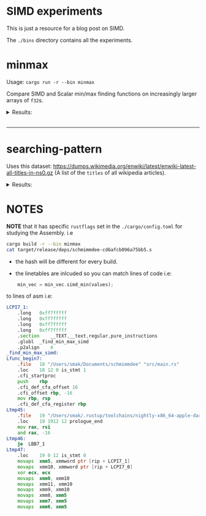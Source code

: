 # SIMD experiments

This is just a resource for a blog post on SIMD.

The `./bins` directory contains all the experiments.

# minmax

Usage: `cargo run -r --bin minmax`

Compare SIMD and Scalar min/max finding functions on increasingly larger arrays of `f32`s.

<details><summary>Results:</summary>

> i7-4960HQ

|     Elements |          Scalar |            SIMD |    Speedup |
|--------------|-----------------|-----------------|------------|
|          1e3 |          2.57μs |        519.18ns |      4.96x |
|          1e4 |         21.50μs |          4.37μs |      4.92x |
|          1e5 |        224.34μs |         47.69μs |      4.70x |
|          1e6 |          2.13ms |        447.59μs |      4.76x |
|          1e7 |         21.38ms |          4.73ms |      4.51x |
|          1e8 |        213.87ms |         51.53ms |      4.15x |


<br>

> Ryzen 5950x

|     Elements |          Scalar |            SIMD |    Speedup |
|--------------|-----------------|-----------------|------------|
|          1e3 |        937.00ns |        182.00ns |      5.15x |
|          1e4 |          9.34μs |          1.60μs |      5.84x |
|          1e5 |         88.22μs |         15.29μs |      5.77x |
|          1e6 |        905.53μs |        156.50μs |      5.79x |
|          1e7 |          9.20ms |          2.12ms |      4.35x |
|          1e8 |         90.77ms |         22.10ms |      4.11x |


</details>
<br>

---


# searching-pattern
Uses this dataset: https://dumps.wikimedia.org/enwiki/latest/enwiki-latest-all-titles-in-ns0.gz
(A list of the `titles` of all wikipedia articles).

<details><summary>Results:</summary>


> 'Path of Exile 2'  

|       Method |         Std Lib |            SIMD |    Speedup |      Valid |
|--------------|-----------------|-----------------|------------|------------|
|         find |        128.90ms |         48.90ms |      2.64x |         ✓ |

> 'AVX-512'  

|       Method |         Std Lib |            SIMD |    Speedup |      Valid |
|--------------|-----------------|-----------------|------------|------------|
|         find |          7.75ms |          8.56ms |      0.90x |         ✓ |

> 'Bannana'

|       Method |         Std Lib |            SIMD |    Speedup |      Valid |
|--------------|-----------------|-----------------|------------|------------|
|         find |         10.16ms |          9.21ms |      1.10x |         ✓ |

</details>





# NOTES

**NOTE** that it has specific `rustflags` set in the `./cargo/config.toml` for studying the Assembly.
i.e 
```sh
cargo build -r --bin minmax
cat target/release/deps/schmimmdee-cd6afcb096a75bb5.s
```
- the hash will be different for every build.

- the linetables are inlcuded so you can match lines of code i.e:
```rust
    min_vec = min_vec.simd_min(values);
```

to lines of asm i.e:
```asm
LCPI7_1:
	.long	0xff7fffff
	.long	0xff7fffff
	.long	0xff7fffff
	.long	0xff7fffff
	.section	__TEXT,__text,regular,pure_instructions
	.globl	_find_min_max_simd
	.p2align	4
_find_min_max_simd:
Lfunc_begin7:
	.file	18 "/Users/smak/Documents/schmimmdee" "src/main.rs"
	.loc	18 12 0 is_stmt 1
	.cfi_startproc
	push	rbp
	.cfi_def_cfa_offset 16
	.cfi_offset rbp, -16
	mov	rbp, rsp
	.cfi_def_cfa_register rbp
Ltmp45:
	.file	19 "/Users/smak/.rustup/toolchains/nightly-x86_64-apple-darwin/lib/rustlib/src/rust/library/core/src/slice" "iter.rs"
	.loc	19 1912 12 prologue_end
	mov	rax, rsi
	and	rax, -16
Ltmp46:
	je	LBB7_1
Ltmp47:
	.loc	19 0 12 is_stmt 0
	movaps	xmm5, xmmword ptr [rip + LCPI7_1]
	movaps	xmm10, xmmword ptr [rip + LCPI7_0]
	xor	ecx, ecx
	movaps	xmm0, xmm10
	movaps	xmm11, xmm10
	movaps	xmm9, xmm10
	movaps	xmm8, xmm5
	movaps	xmm7, xmm5
	movaps	xmm6, xmm5
```